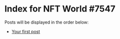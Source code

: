 # Index for NFT World #7547
Posts will be displayed in the order below:

- [Your first post](./001-first.md)

